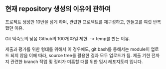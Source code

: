 ## 현재 repository 생성의 이유에 관하여

프로젝트 생성만 10번을 넘게 하며, 관련한 프로젝트를 재구성하고, 만들고를 여럿 반복했던 이유.

Git 익숙도의 낮음
Github의 100개 파일 제한.
-> temp를 만든 이유.

제출과 평가를 위한 형태를 위해서
이 경우에도, git bash를 통해서는 module이 업로드 되지 않음
이에 따라, source tree를 활용한 결과 모두 업로드가 됨.
제출 기한 전까지 관련한 branch 작업 및 정리가 미흡할 때를 위한 임시 레포지토리 입니다.
